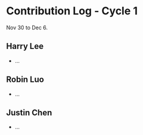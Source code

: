 # Contribution Log - Cycle 1
Nov 30 to Dec 6.

## Harry Lee
* ...

## Robin Luo
* ...

## Justin Chen
* ...
